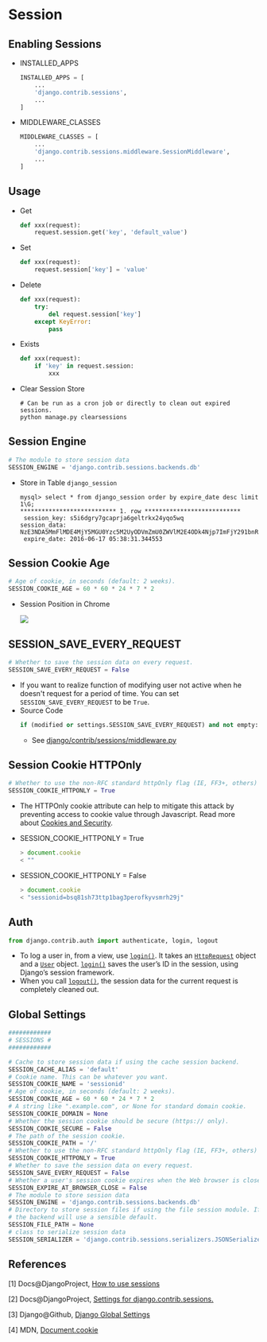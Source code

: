 # Session

## Enabling Sessions

* INSTALLED_APPS

  ```python
  INSTALLED_APPS = [
      ...
      'django.contrib.sessions',
      ...
  ]
  ```

* MIDDLEWARE_CLASSES

  ```python
  MIDDLEWARE_CLASSES = [
      ...
      'django.contrib.sessions.middleware.SessionMiddleware',
      ...
  ]
  ```

## Usage

* Get

  ```python
  def xxx(request):
      request.session.get('key', 'default_value')
  ```

* Set

  ```python
  def xxx(request):
      request.session['key'] = 'value'
  ```

* Delete

  ```python
  def xxx(request):
      try:
          del request.session['key']
      except KeyError:
          pass
  ```

* Exists

  ```python
  def xxx(request):
      if 'key' in request.session:
          xxx
  ```

* Clear Session Store

  ```shell
  # Can be run as a cron job or directly to clean out expired sessions.
  python manage.py clearsessions
  ```

## Session Engine

```python
# The module to store session data
SESSION_ENGINE = 'django.contrib.sessions.backends.db'
```

* Store in Table ``django_session``

  ```mysql
  mysql> select * from django_session order by expire_date desc limit 1\G;
  *************************** 1. row ***************************
   session_key: s5i6dgry7gcaprja6geltrkx24yqo5wq
  session_data: NzE3NDA5MmFlMDE4MjY5MGU0Yzc5M2UyODVmZmU0ZWVlM2E4ODk4Njp7ImFjY291bnRfaWQiOiJ2RmVmV1JyZVFINUZTellkUm1Rc21nIn0=
   expire_date: 2016-06-17 05:38:31.344553
  ```

## Session Cookie Age

```python
# Age of cookie, in seconds (default: 2 weeks).
SESSION_COOKIE_AGE = 60 * 60 * 24 * 7 * 2
```

* Session Position in Chrome

  ![](http://ww1.sinaimg.cn/large/c05783a7gw1f4j2336b5dj21i80deq6r.jpg)

## SESSION_SAVE_EVERY_REQUEST

```python
# Whether to save the session data on every request.
SESSION_SAVE_EVERY_REQUEST = False
```

* If you want to realize function of modifying user not active when he doesn't request for a period of time. You can set ``SESSION_SAVE_EVERY_REQUEST`` to be ``True``.
* Source Code
  ```python
  if (modified or settings.SESSION_SAVE_EVERY_REQUEST) and not empty:
  ```
  * See [django/contrib/sessions/middleware.py](https://github.com/django/django/blob/master/django/contrib/sessions/middleware.py#L46)

## Session Cookie HTTPOnly

```python
# Whether to use the non-RFC standard httpOnly flag (IE, FF3+, others)
SESSION_COOKIE_HTTPONLY = True
```

* The HTTPOnly cookie attribute can help to mitigate this attack by preventing access to cookie value through Javascript. Read more about [Cookies and Security](http://www.nczonline.net/blog/2009/05/12/cookies-and-security/).

* SESSION_COOKIE_HTTPONLY = True

  ```javascript
  > document.cookie
  < ""
  ```

* SESSION_COOKIE_HTTPONLY = False

  ```javascript
  > document.cookie
  < "sessionid=bsq81sh73ttp1bag3perofkyvsmrh29j"
  ```

## Auth

```python
from django.contrib.auth import authenticate, login, logout
```

* To log a user in, from a view, use [`login()`](https://docs.djangoproject.com/en/1.9/topics/auth/default/#django.contrib.auth.login). It takes an [`HttpRequest`](https://docs.djangoproject.com/en/1.9/ref/request-response/#django.http.HttpRequest) object and a [`User`](https://docs.djangoproject.com/en/1.9/ref/contrib/auth/#django.contrib.auth.models.User) object. [`login()`](https://docs.djangoproject.com/en/1.9/topics/auth/default/#django.contrib.auth.login) saves the user’s ID in the session, using Django’s session framework.
* When you call [`logout()`](https://docs.djangoproject.com/en/1.9/topics/auth/default/#django.contrib.auth.logout), the session data for the current request is completely cleaned out. 

## Global Settings

```python
############
# SESSIONS #
############

# Cache to store session data if using the cache session backend.
SESSION_CACHE_ALIAS = 'default'
# Cookie name. This can be whatever you want.
SESSION_COOKIE_NAME = 'sessionid'
# Age of cookie, in seconds (default: 2 weeks).
SESSION_COOKIE_AGE = 60 * 60 * 24 * 7 * 2
# A string like ".example.com", or None for standard domain cookie.
SESSION_COOKIE_DOMAIN = None
# Whether the session cookie should be secure (https:// only).
SESSION_COOKIE_SECURE = False
# The path of the session cookie.
SESSION_COOKIE_PATH = '/'
# Whether to use the non-RFC standard httpOnly flag (IE, FF3+, others)
SESSION_COOKIE_HTTPONLY = True
# Whether to save the session data on every request.
SESSION_SAVE_EVERY_REQUEST = False
# Whether a user's session cookie expires when the Web browser is closed.
SESSION_EXPIRE_AT_BROWSER_CLOSE = False
# The module to store session data
SESSION_ENGINE = 'django.contrib.sessions.backends.db'
# Directory to store session files if using the file session module. If None,
# the backend will use a sensible default.
SESSION_FILE_PATH = None
# class to serialize session data
SESSION_SERIALIZER = 'django.contrib.sessions.serializers.JSONSerializer'
```

## References

[1] Docs@DjangoProject, [How to use sessions](https://docs.djangoproject.com/en/dev/topics/http/sessions/)

[2] Docs@DjangoProject, [Settings for django.contrib.sessions.](https://docs.djangoproject.com/en/dev/ref/settings/#sessions)

[3] Django@Github, [Django Global Settings](https://github.com/django/django/blob/354acd04af524ad82002b903df1189581c51cabe/django/conf/global_settings.py#L446)

[4] MDN, [Document.cookie](https://developer.mozilla.org/en-US/docs/Web/API/Document/cookie)